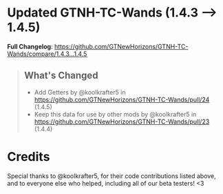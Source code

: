# Updated GTNH-TC-Wands (1.4.3 -->  1.4.5)
**Full Changelog**: https://github.com/GTNewHorizons/GTNH-TC-Wands/compare/1.4.3...1.4.5
>## What's Changed
> * Add Getters by @koolkrafter5 in https://github.com/GTNewHorizons/GTNH-TC-Wands/pull/24 (1.4.5)
> * Keep this data for use by other mods by @koolkrafter5 in https://github.com/GTNewHorizons/GTNH-TC-Wands/pull/23 (1.4.4)
>

# Credits
Special thanks to @koolkrafter5, for their code contributions listed above, and to everyone else who helped, including all of our beta testers! <3